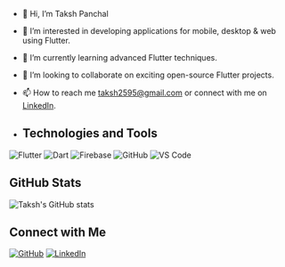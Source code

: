 - 👋 Hi, I’m Taksh Panchal
- 👀 I’m interested in developing applications for mobile, desktop & web using Flutter.
- 🌱 I’m currently learning advanced Flutter techniques.
- 💞️ I’m looking to collaborate on exciting open-source Flutter projects.
- 📫 How to reach me [taksh2595@gmail.com](mailto:taksh2595@gmail.com) or connect with me on [LinkedIn](https://www.linkedin.com/in/takshpanchal959/).

- ## Technologies and Tools

![Flutter](https://img.shields.io/badge/Flutter-02569B?style=for-the-badge&logo=flutter&logoColor=white)
![Dart](https://img.shields.io/badge/Dart-0175C2?style=for-the-badge&logo=dart&logoColor=white)
![Firebase](https://img.shields.io/badge/Firebase-FFCA28?style=for-the-badge&logo=firebase&logoColor=white)
![GitHub](https://img.shields.io/badge/GitHub-181717?style=for-the-badge&logo=github&logoColor=white)
![VS Code](https://img.shields.io/badge/VS%20Code-007ACC?style=for-the-badge&logo=visual-studio-code&logoColor=white)

## GitHub Stats

![Taksh's GitHub stats](https://github-readme-stats.vercel.app/api?username=taksh30&show_icons=true&theme=transparent)

## Connect with Me

[![GitHub](https://img.shields.io/badge/GitHub-181717?style=for-the-badge&logo=github&logoColor=white)](https://github.com/taksh30)
[![LinkedIn](https://img.shields.io/badge/LinkedIn-0A66C2?style=for-the-badge&logo=linkedin&logoColor=white)](https://www.linkedin.com/in/takshpanchal959/)


<!---
taksh30/taksh30 is a ✨ special ✨ repository because its `README.md` (this file) appears on your GitHub profile.
You can click the Preview link to take a look at your changes.
--->

